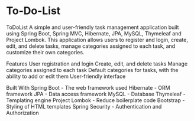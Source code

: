 # To-Do-List

ToDoList
A simple and user-friendly task management application built using Spring Boot, Spring MVC, Hibernate, JPA, MySQL, Thymeleaf and Project Lombok. 
This application allows users to register and login, create, edit, and delete tasks, manage categories assigned to each task, and customize their own categories.

Features
User registration and login
Create, edit, and delete tasks
Manage categories assigned to each task
Default categories for tasks, with the ability to add or edit them
User-friendly interface

Built With
Spring Boot - The web framework used
Hibernate - ORM framework
JPA - Data access framework
MySQL - Database
Thymeleaf - Templating engine
Project Lombok - Reduce boilerplate code
Bootstrap - Styling of HTML templates
Spring Security - Authentication and Authorization
